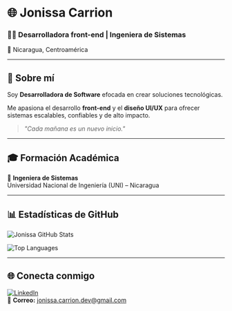 # 🌐 Jonissa Carrion

### 👨‍💻 Desarrolladora front-end | Ingeniera de Sistemas  
📍 Nicaragua, Centroamérica

---

## 🚀 Sobre mí  
Soy **Desarrolladora de Software** efocada en crear soluciones tecnológicas.  

Me apasiona el desarrollo **front-end** y el **diseño UI/UX** para ofrecer sistemas escalables, confiables y de alto impacto.  

> *"Cada mañana es un nuevo inicio."*  

---

## 🎓 Formación Académica  
📘 **Ingeniera de Sistemas**  
Universidad Nacional de Ingeniería (UNI) – Nicaragua  

---

## 📊 Estadísticas de GitHub  

![Jonissa GitHub Stats](https://github-readme-stats.vercel.app/api?username=joissaDev&show_icons=true&theme=radical)  

![Top Languages](https://github-readme-stats.vercel.app/api/top-langs/?username=joissaDev&layout=compact&theme=radical)  

---

## 🌐 Conecta conmigo  

[![LinkedIn](https://img.shields.io/badge/LinkedIn-0A66C2?logo=linkedin&logoColor=white)](https://www.linkedin.com/in/brandon-cruz-54962b218/)  
📩 **Correo:** jonissa.carrion.dev@gmail.com  
